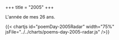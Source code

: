 +++
title = "2005"
+++

L'année de mes 26 ans.

{{< chartjs id="poemDay-2005Radar" width="75%" jsFile="../../charts/poems-day-2005-radar.js" />}}